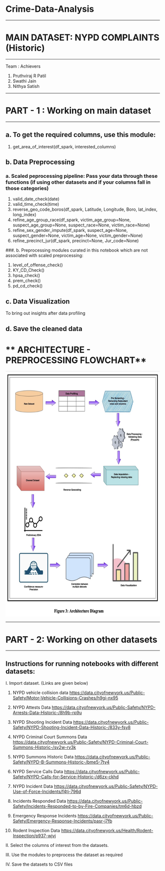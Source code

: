 # Crime-Data-Analysis

------------------------------------------------------------------------------
# **MAIN DATASET: NYPD COMPLAINTS (Historic)**
------------------------------------------------------------------------------

Team : Achievers

1. Pruthviraj R Patil
2. Swathi Jain
3. Nithya Satish

------------------------------------------------------------------------------
# **PART - 1 : Working on main dataset**
------------------------------------------------------------------------------

## a. To get the required columns, use this module: 

1.   get_area_of_interest(df_spark, interested_columns)


## b. Data Preprocessing


###    a. Scaled peprocessing pipeline: Pass your data through these functions (if using other datasets and if your columns fall in those categories)

1.   valid_date_check(date)
2.   valid_time_check(time)
3.   reverse_geo_code_boros(df_spark, Latitude, Longitude, Boro, lat_index, long_index)
4.   refine_age_group_race(df_spark, victim_age_group=None, suspect_age_group=None, suspect_race=None, victim_race=None)
5.   refine_sex_gender_impute(df_spark, suspect_age=None, suspect_gender=None, victim_age=None, victim_gender=None)
6.   refine_precinct_jur(df_spark, precinct=None, Jur_code=None)

###.   b. Preprocessing modules curated in this notebook which are not associated with scaled preprocessing: 

1. level_of_offense_check()
2. KY_CD_Check()
3. hpsa_check()
4. prem_check()
5. pd_cd_check()

## c. Data Visualization

To bring out insights after data profiling

## d. Save the cleaned data

# ** ARCHITECTURE - PREPROCESSING FLOWCHART**


<img src="https://raw.githubusercontent.com/Aahbree/Crime-Data-Analysis/main/Screen%20Shot%202021-12-12%20at%209.01.42%20PM.png" width="800" height="800">


------------------------------------------------------------------------------
# **PART - 2: Working on other datasets**
------------------------------------------------------------------------------

## Instructions for running notebooks with different datasets:

I. Import dataset. (Links are given below)


1. NYPD vehicle collision data
https://data.cityofnewyork.us/Public-Safety/Motor-Vehicle-Collisions-Crashes/h9gi-nx95 
 
2. NYPD Attests Data
https://data.cityofnewyork.us/Public-Safety/NYPD-Arrests-Data-Historic-/8h9b-rp9u 
 
3. NYPD Shooting Incident Data
https://data.cityofnewyork.us/Public-Safety/NYPD-Shooting-Incident-Data-Historic-/833y-fsy8 
 
4. NYPD Criminal Court Summons Data
https://data.cityofnewyork.us/Public-Safety/NYPD-Criminal-Court-Summons-Historic-/sv2w-rv3k 
 
5. NYPD Summons Historic Data
https://data.cityofnewyork.us/Public-Safety/NYPD-B-Summons-Historic-/bme5-7ty4 
 
6. NYPD Service Calls Data
https://data.cityofnewyork.us/Public-Safety/NYPD-Calls-for-Service-Historic-/d6zx-ckhd 
 
7. NYPD Incident Data
https://data.cityofnewyork.us/Public-Safety/NYPD-Use-of-Force-Incidents/f4tj-796d 
 
8. Incidents Responded Data
https://data.cityofnewyork.us/Public-Safety/Incidents-Responded-to-by-Fire-Companies/tm6d-hbzd 

9. Emergency Response Incidents
https://data.cityofnewyork.us/Public-Safety/Emergency-Response-Incidents/pasr-j7fb

10. Rodent Inspection Data
https://data.cityofnewyork.us/Health/Rodent-Inspection/p937-wjvj

II. Select the columns of interest from the datasets.

III. Use the modules to preprocess the dataset as required

IV. Save the datasets to CSV files
